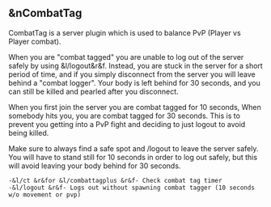 ## &nCombatTag

CombatTag is a server plugin which is used to balance PvP (Player vs Player combat).

When you are "combat tagged" you are unable to log out of the server safely by using 
&l/logout&r&f. Instead, you are stuck in the server for a short period of time, and if you 
simply disconnect from the server you will leave behind a "combat logger". Your body 
is left behind for 30 seconds, and you can still be killed and pearled after you disconnect.

When you first join the server you are combat tagged for 10 seconds, When somebody hits you, 
you are combat tagged for 30 seconds. This is to prevent you getting into a PvP fight and 
deciding to just logout to avoid being killed.

Make sure to always find a safe spot and /logout to leave the server safely. You will 
have to stand still for 10 seconds in order to log out safely, but this will avoid leaving 
your body behind for 30 seconds.

    -&l/ct &r&for &l/combattagplus &r&f- Check combat tag timer
    -&l/logout &r&f- Logs out without spawning combat tagger (10 seconds w/o movement or pvp)
